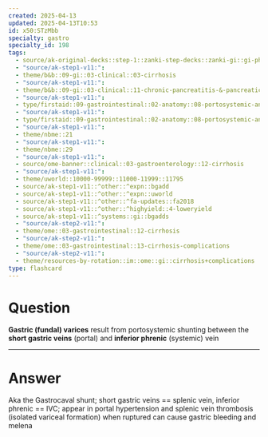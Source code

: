 ```yaml
---
created: 2025-04-13
updated: 2025-04-13T10:53
id: x50:STzMbb
specialty: gastro
specialty_id: 198
tags:
  - source/ak-original-decks::step-1::zanki-step-decks::zanki-gi::gi-physiology-+-embryo,-anatomy
  - "source/ak-step1-v11:": 
  - theme/b&b::09-gi::03-clinical::03-cirrhosis
  - "source/ak-step1-v11:": 
  - theme/b&b::09-gi::03-clinical::11-chronic-pancreatitis-&-pancreatic-cancer
  - "source/ak-step1-v11:": 
  - type/firstaid::09-gastrointestinal::02-anatomy::08-portosystemic-anastomoses
  - "source/ak-step1-v11:": 
  - type/firstaid::09-gastrointestinal::02-anatomy::08-portosystemic-anastomoses::gastric-fundal-varices
  - "source/ak-step1-v11:": 
  - theme/nbme::21
  - "source/ak-step1-v11:": 
  - theme/nbme::29
  - "source/ak-step1-v11:": 
  - source/ome-banner::clinical::03-gastroenterology::12-cirrhosis
  - "source/ak-step1-v11:": 
  - theme/uworld::10000-99999::11000-11999::11795
  - source/ak-step1-v11::^other::^expn::bgadd
  - source/ak-step1-v11::^other::^expn::uworld
  - source/ak-step1-v11::^other::^fa-updates::fa2018
  - source/ak-step1-v11::^other::^highyield::4-loweryield
  - source/ak-step1-v11::^systems::gi::bgadds
  - "source/ak-step2-v11:": 
  - theme/ome::03-gastrointestinal::12-cirrhosis
  - "source/ak-step2-v11:": 
  - theme/ome::03-gastrointestinal::13-cirrhosis-complications
  - "source/ak-step2-v11:": 
  - theme/resources-by-rotation::im::ome::gi::cirrhosis+complications
type: flashcard
---
```


# Question
**Gastric (fundal) varices** result from portosystemic shunting between the **short gastric veins** (portal) and **inferior phrenic** (systemic) vein

---

# Answer
Aka the Gastrocaval shunt; short gastric veins == splenic vein, inferior phrenic == IVC; appear in portal hypertension and splenic vein thrombosis (isolated variceal formation)   when ruptured can cause gastric bleeding and melena